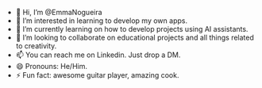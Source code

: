 - 👋 Hi, I’m @EmmaNogueira
- 👀 I’m interested in learning to develop my own apps. 
- 🌱 I’m currently learning on how to develop projects using AI assistants.
- 💞️ I’m looking to collaborate on educational projects and all things related to creativity. 
- 📫 You can reach me on Linkedin. Just drop a DM. 
- 😄 Pronouns: He/Him.
- ⚡ Fun fact: awesome guitar player, amazing cook. 

<!---
EmmaNogueira/EmmaNogueira is a ✨ special ✨ repository because its `README.md` (this file) appears on your GitHub profile.
You can click the Preview link to take a look at your changes.
--->
